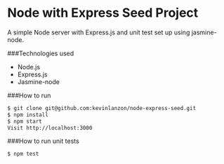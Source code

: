 Node with Express Seed Project
==========

A simple Node server with Express.js and unit test set up using jasmine-node.

###Technologies used

- Node.js
- Express.js
- Jasmine-node

###How to run

```sh
$ git clone git@github.com:kevinlanzon/node-express-seed.git
$ npm install
$ npm start
Visit http://localhost:3000
```

###How to run unit tests

```sh
$ npm test
```